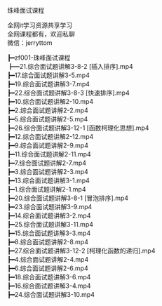 珠峰面试课程

全网it学习资源共享学习<br>全网课程都有，欢迎私聊<br>微信：jerryttom<br>

┣━zf001-珠峰面试课程<br> ┣━21.综合面试题讲解3-8-2 [插入排序].mp4<br> ┣━17.综合面试题讲解3-5.mp4<br> ┣━19.综合面试题讲解3-7.mp4<br> ┣━22.综合面试题讲解3-8-3 [快速排序].mp4<br> ┣━10.综合面试题讲解2-10.mp4<br> ┣━2.综合面试题讲解2-2.mp4<br> ┣━5.综合面试题讲解2-5.mp4<br> ┣━26.综合面试题讲解3-12-1 [函数柯理化思想].mp4<br> ┣━12.综合面试题讲解2-12.mp4<br> ┣━9.综合面试题讲解2-9.mp4<br> ┣━11.综合面试题讲解2-11.mp4<br> ┣━7.综合面试题讲解2-7.mp4<br> ┣━3.综合面试题讲解2-3.mp4<br> ┣━13.综合面试题讲解3-1.mp4<br> ┣━1.综合面试题讲解2-1.mp4<br> ┣━20.综合面试题讲解3-8-1 [冒泡排序].mp4<br> ┣━23.综合面试题讲解3-9.mp4<br> ┣━14.综合面试题讲解3-2.mp4<br> ┣━25.综合面试题讲解3-11.mp4<br> ┣━15.综合面试题讲解3-3.mp4<br> ┣━8.综合面试题讲解2-8.mp4<br> ┣━27.综合面试题讲解3-12-2 [柯理化函数的递归].mp4<br> ┣━4.综合面试题讲解2-4.mp4<br> ┣━6.综合面试题讲解2-6.mp4<br> ┣━18.综合面试题讲解3-6.mp4<br> ┣━16.综合面试题讲解3-4.mp4<br> ┣━24.综合面试题讲解3-10.mp4